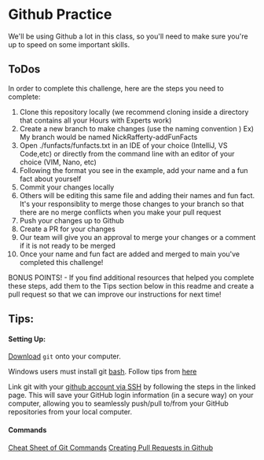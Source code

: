# Github Practice
We'll be using Github a lot in this class, so you'll need to make sure you're up to speed on some important skills.

## ToDos
In order to complete this challenge, here are the steps you need to complete:
1. Clone this repository locally (we recommend cloning inside a directory that contains all your Hours with Experts work)
2. Create a new branch to make changes (use the naming convention <yourFirstAndLastName-addFunFacts>)
Ex) My branch would be named NickRafferty-addFunFacts
3. Open ./funfacts/funfacts.txt in an IDE of your choice (IntelliJ, VS Code,etc) or directly from the command line with an editor of your choice (VIM, Nano, etc)
4. Following the format you see in the example, add your name and a fun fact about yourself
5. Commit your changes locally
6. Others will be editing this same file and adding their names and fun fact. It's your responsiblity to merge those changes to your branch so that there are no merge conflicts when you make your pull request
7. Push your changes up to Github
8. Create a PR for your changes
9. Our team will give you an approval to merge your changes or a comment if it is not ready to be merged
10. Once your name and fun fact are added and merged to main you've completed this challenge!

BONUS POINTS! - If you find additional resources that helped you complete these steps, add them to the Tips section below in this readme and create a pull request so that we can improve our instructions for next time!

## Tips:
#### Setting Up: 
[Download](https://git-scm.com/book/en/v2/Getting-Started-Installing-Git) `git` onto your computer.

Windows users must install git [bash](https://gitforwindows.org/). Follow tips from [here](http://hourswith.expert/docs/getting-started/)

Link git with your [github account via SSH](https://docs.github.com/en/authentication/connecting-to-github-with-ssh) by following the steps in the linked page. This will save your GitHub login information (in a secure way) on your computer, allowing you to seamlessly push/pull to/from your GitHub repositories from your local computer.

#### Commands
[Cheat Sheet of Git Commands](http://guides.beanstalkapp.com/version-control/common-git-commands.html)
[Creating Pull Requests in Github](https://opensource.com/article/19/7/create-pull-request-github)
